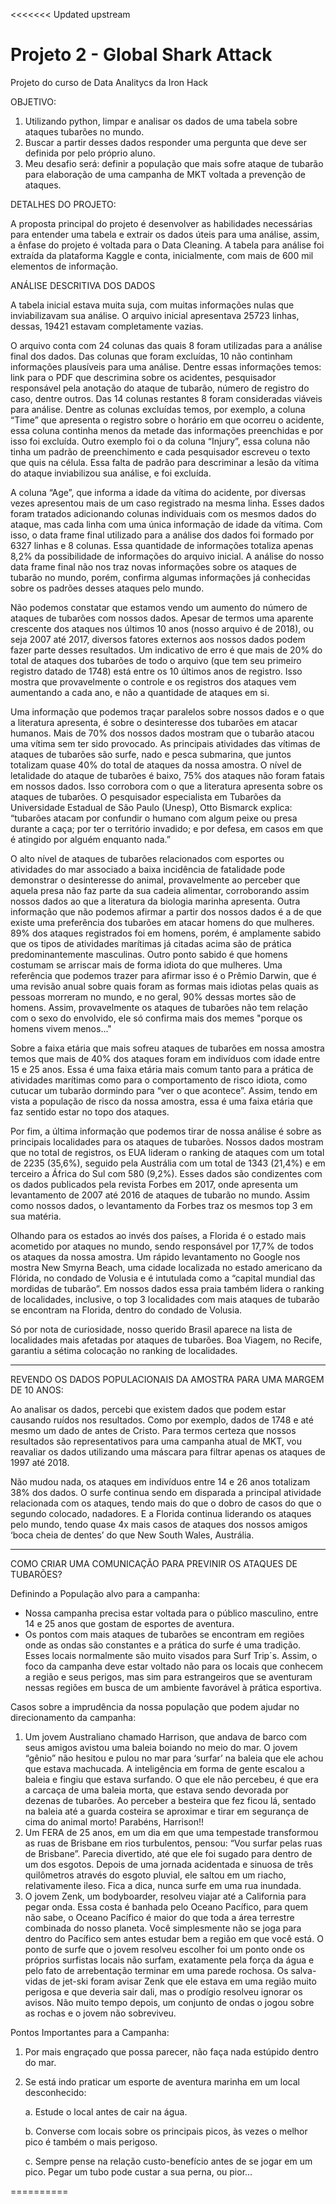 <<<<<<< Updated upstream
# Projeto 2 - Global Shark Attack
Projeto do curso de Data Analitycs da Iron Hack

OBJETIVO:
1.	Utilizando python, limpar e analisar os dados de uma tabela sobre ataques tubarões no mundo. 
2.	Buscar a partir desses dados responder uma pergunta que deve ser definida por pelo próprio aluno. 
3.	Meu desafio será: definir a população que mais sofre ataque de tubarão para elaboração de uma campanha de MKT voltada a prevenção de ataques.

DETALHES DO PROJETO:

A proposta principal do projeto é desenvolver as habilidades necessárias para entender uma tabela e extrair os dados úteis para uma análise, 
assim, a ênfase do projeto é voltada para o Data Cleaning. A tabela para análise foi extraída da plataforma Kaggle e conta, inicialmente, 
com mais de 600 mil elementos de informação.

ANÁLISE DESCRITIVA DOS DADOS

A tabela inicial estava muita suja, com muitas informações nulas que inviabilizavam sua análise. O arquivo inicial apresentava 25723 linhas, dessas, 19421 estavam completamente vazias. 
 
O arquivo conta com 24 colunas das quais 8 foram utilizadas para a análise final dos dados. Das colunas que foram excluídas, 10 não continham informações 
plausíveis para uma análise. Dentre essas informações temos: link para o PDF que descrimina sobre os acidentes, pesquisador responsável pela anotação do ataque de tubarão, número de registro do caso, dentre outros. Das 14 colunas restantes 8 foram consideradas viáveis para análise. Dentre as colunas excluídas temos, por exemplo, a coluna “Time” que apresenta o registro sobre o horário em que ocorreu o acidente, essa coluna continha menos da metade das informações preenchidas e por isso foi excluída. Outro exemplo foi o da coluna “Injury”, essa coluna não tinha um padrão de preenchimento e cada pesquisador escreveu o texto que quis na célula. Essa falta de padrão para descriminar a lesão da vítima do ataque inviabilizou sua análise, e foi excluída.

A coluna “Age”, que informa a idade da vítima do acidente, por diversas vezes apresentou mais de um caso registrado na mesma linha. Esses dados foram tratados adicionando colunas individuais com os mesmos dados do ataque, mas cada linha com uma única informação de idade da vítima. Com isso, o data frame final utilizado para a análise dos dados foi formado por 6327 linhas e 8 colunas. Essa quantidade de informações totaliza apenas 8,2% da possibilidade de informações do arquivo inicial.
A análise do nosso data frame final não nos traz novas informações sobre os ataques de tubarão no mundo, porém, confirma algumas informações já conhecidas sobre os padrões desses ataques pelo mundo.

Não podemos constatar que estamos vendo um aumento do número de ataques de tubarões com nossos dados. Apesar de termos uma aparente crescente dos ataques nos últimos 10 anos (nosso arquivo é de 2018), ou seja 2007 até 2017, diversos fatores externos aos nossos dados podem fazer parte desses resultados. Um indicativo de erro é que mais de 20% do total de ataques dos tubarões de todo o arquivo (que tem seu primeiro registro datado de 1748) está entre os 10 últimos anos de registro. Isso mostra que provavelmente o controle e os registros dos ataques vem aumentando a cada ano, e não a quantidade de ataques em si.

Uma informação que podemos traçar paralelos sobre nossos dados e o que a literatura apresenta, é sobre o desinteresse dos tubarões em atacar humanos. Mais de 70% dos nossos dados mostram que o tubarão atacou uma vítima sem ter sido provocado. As principais atividades das vítimas de ataques de tubarões são surfe, nado e pesca submarina, que juntos totalizam quase 40% do total de ataques da nossa amostra. O nível de letalidade do ataque de tubarões é baixo, 75% dos ataques não foram fatais em nossos dados. Isso corrobora com o que a literatura apresenta sobre os ataques de tubarões. O pesquisador especialista em Tubarões da Universidade Estadual de São Paulo (Unesp), Otto Bismarck explica: “tubarões atacam por confundir o humano com algum peixe ou presa durante a caça; por ter o território invadido; e por defesa, em casos em que é atingido por alguém enquanto nada.”  

O alto nível de ataques de tubarões relacionados com esportes ou atividades do mar associado a baixa incidência de fatalidade pode demonstrar o desinteresse do animal, provavelmente ao perceber que aquela presa não faz parte da sua cadeia alimentar, corroborando assim nossos dados ao que a literatura da biologia marinha apresenta.
Outra informação que não podemos afirmar a partir dos nossos dados é a de que existe uma preferência dos tubarões em atacar homens do que mulheres. 89% dos ataques registrados foi em homens, porém, é amplamente sabido que os tipos de atividades marítimas já citadas acima são de prática predominantemente masculinas. Outro ponto sabido é que homens costumam se arriscar mais de forma idiota do que mulheres. Uma referência que podemos trazer para afirmar isso é o Prêmio Darwin, que é uma revisão anual sobre quais foram as formas mais idiotas pelas quais as pessoas morreram no mundo, e no geral, 90% dessas mortes são de homens. Assim, provavelmente os ataques de tubarões não tem relação com o sexo do envolvido, ele só confirma mais dos memes "porque os homens vivem menos..."

Sobre a faixa etária que mais sofreu ataques de tubarões em nossa amostra temos que mais de 40% dos ataques foram em indivíduos com idade entre 15 e 25 anos. Essa é uma faixa etária mais comum tanto para a prática de atividades marítimas como para o comportamento de risco idiota, como cutucar um tubarão dormindo para “ver o que acontece”. Assim, tendo em vista a população de risco da nossa amostra, essa é uma faixa etária que faz sentido estar no topo dos ataques.

Por fim, a última informação que podemos tirar de nossa análise é sobre as principais localidades para os ataques de tubarões. Nossos dados mostram que no total de registros, os EUA lideram o ranking de ataques com um total de 2235 (35,6%), seguido pela Austrália com um total de 1343 (21,4%) e em terceiro a África do Sul com 580 (9,2%). Esses dados são condizentes com os dados publicados pela revista Forbes em 2017, onde apresenta um levantamento de 2007 até 2016 de ataques de tubarão no mundo. Assim como nossos dados, o levantamento da Forbes traz os mesmos top 3 em sua matéria.

Olhando para os estados ao invés dos países, a Florida é o estado mais acometido por ataques no mundo, sendo responsável por 17,7% de todos os ataques da nossa amostra. Um rápido levantamento no Google nos mostra New Smyrna Beach, uma cidade localizada no estado americano da Flórida, no condado de Volusia e é intutulada como a “capital mundial das mordidas de tubarão”. Em nossos dados essa praia também lidera o ranking de localidades, inclusive, o top 3 localidades com mais ataques de tubarão se encontram na Florida, dentro do condado de Volusia.

Só por nota de curiosidade, nosso querido Brasil aparece na lista de localidades mais afetadas por ataques de tubarões. Boa Viagem, no Recife, garantiu a sétima colocação no ranking de localidades.

-----------------------------------------------------------------------------------------------------------------------------------------------------------------------------
REVENDO OS DADOS POPULACIONAIS DA AMOSTRA PARA UMA MARGEM DE 10 ANOS:

Ao analisar os dados, percebi que existem dados que podem estar causando ruídos nos resultados. Como por exemplo, dados de 1748 e até mesmo um dado de antes de Cristo. Para termos certeza que nossos resultados são representativos para uma campanha atual de MKT, vou reavaliar os dados utilizando uma máscara para filtrar apenas os ataques de 1997 até 2018.

Não mudou nada, os ataques em indivíduos entre 14 e 26 anos totalizam 38% dos dados. O surfe continua sendo em disparada a principal atividade relacionada com os ataques, tendo mais do que o dobro de casos do que o segundo colocado, nadadores. E a Florida continua liderando os ataques pelo mundo, tendo quase 4x mais casos de ataques dos nossos amigos ‘boca cheia de dentes’ do que New South Wales, Austrália.

------------------------------------------------------------------------------------------------------------------------------------------------------------------------------
COMO CRIAR UMA COMUNICAÇÃO PARA PREVINIR OS ATAQUES DE TUBARÕES?

Definindo a População alvo para a campanha:

- Nossa campanha precisa estar voltada para o público masculino, entre 14 e 25 anos que gostam de esportes de aventura.
- Os pontos com mais ataques de tubarões se encontram em regiões onde as ondas são constantes e a prática do surfe é uma tradição. Esses locais normalmente são muito visados para Surf Trip´s. Assim, o foco da campanha deve estar voltado não para os locais que conhecem a região e seus perigos, mas sim para estrangeiros que se aventuram nessas regiões em busca de um ambiente favorável à prática esportiva.

Casos sobre a imprudência da nossa população que podem ajudar no direcionamento da campanha:
1.	Um jovem Australiano chamado Harrison, que andava de barco com seus amigos avistou uma baleia boiando no meio do mar. O jovem “gênio” não hesitou e pulou no mar para ‘surfar’ na baleia que ele achou que estava machucada. A inteligência em forma de gente escalou a baleia e fingiu que estava surfando. O que ele não percebeu, é que era a carcaça de uma baleia morta, que estava sendo devorada por dezenas de tubarões. Ao perceber a besteira que fez ficou lá, sentado na baleia até a guarda costeira se aproximar e tirar em segurança de cima do animal morto! Parabéns, Harrison!!
2.	Um FERA de 25 anos, em um dia em que uma tempestade transformou as ruas de Brisbane em rios turbulentos, pensou: “Vou surfar pelas ruas de Brisbane”. Parecia divertido, até que ele foi sugado para dentro de um dos esgotos. Depois de uma jornada acidentada e sinuosa de três quilômetros através do esgoto pluvial, ele saltou em um riacho, relativamente ileso. Fica a dica, nunca surfe em uma rua inundada.
3.	O jovem Zenk, um bodyboarder, resolveu viajar até a California para pegar onda. Essa costa é banhada pelo Oceano Pacífico, para quem não sabe, o Oceano Pacífico é maior do que toda a área terrestre combinada do nosso planeta. Você simplesmente não se joga para dentro do Pacífico sem antes estudar bem a região em que você está. O ponto de surfe que o jovem resolveu escolher foi um ponto onde os próprios surfistas locais não surfam, exatamente pela força da água e pelo fato de arrebentação terminar em uma parede rochosa. Os salva-vidas de jet-ski foram avisar Zenk que ele estava em uma região muito perigosa e que deveria sair dali, mas o prodígio resolveu ignorar os avisos. Não muito tempo depois, um conjunto de ondas o jogou sobre as rochas e o jovem não sobreviveu.

Pontos Importantes para a Campanha:
1.	Por mais engraçado que possa parecer, não faça nada estúpido dentro do mar.
2.	Se está indo praticar um esporte de aventura marinha em um local desconhecido:

     a.	Estude o local antes de cair na água.
     
     b.	Converse com locais sobre os principais picos, às vezes o melhor pico é também o mais perigoso.
     
     c.	Sempre pense na relação custo-benefício antes de se jogar em um pico. Pegar um tubo pode custar a sua perna, ou pior...

==========
